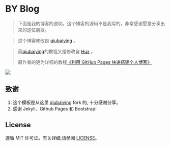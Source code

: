 # BY Blog

> 下面是我的博客的说明，这个博客的源码不是我写的，非常感谢愿意分享出来的这位朋友。

> 这个博客修改自 [qiubaiying](http://qiubaiying.github.io) 。

> 而[qiubaiying](http://qiubaiying.github.io)的教程又是修改自 [Hux](https://github.com/Huxpro/huxpro.github.io) 。
> 
> 原作者的更为详细的教程[《利用 GitHub Pages 快速搭建个人博客》](http://www.jianshu.com/p/e68fba58f75c) 
> 

![](https://raw.githubusercontent.com/shiqingk/shiqingk.github.io/master/img/readme-home.png)


## 致谢

1. 这个模板是从这里 [qiubaiying](http://qiubaiying.github.io) fork 的, 十分感谢分享。 
2. 感谢 Jekyll、Github Pages 和 Bootstrap!

## License

遵循 MIT 许可证。有关详细,请参阅 [LICENSE](https://github.com/qiubaiying/qiubaiying.github.io/blob/master/LICENSE)。


